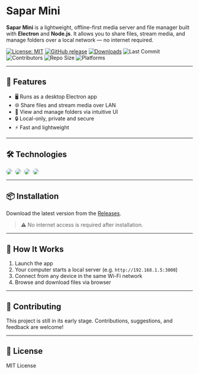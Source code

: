 # Sapar Mini

**Sapar Mini** is a lightweight, offline-first media server and file manager built with **Electron** and **Node.js**. It allows you to share files, stream media, and manage folders over a local network — no internet required.

[![License: MIT](https://img.shields.io/badge/License-MIT-yellow.svg)](LICENSE)
[![GitHub release](https://img.shields.io/github/v/release/DreamerView/sapar)](https://github.com/DreamerView/sapar/releases)
[![Downloads](https://img.shields.io/github/downloads/DreamerView/sapar/total)](https://github.com/DreamerView/sapar/releases)
![Last Commit](https://img.shields.io/github/last-commit/DreamerView/sapar)
![Contributors](https://img.shields.io/github/contributors/DreamerView/sapar)
![Repo Size](https://img.shields.io/github/repo-size/DreamerView/sapar)
![Platforms](https://img.shields.io/badge/platforms-Windows%20%7C%20macOS%20%7C%20Linux-blue)

---

## 🚀 Features

- 🖥️ Runs as a desktop Electron app
- 🌐 Share files and stream media over LAN
- 📁 View and manage folders via intuitive UI
- 🔒 Local-only, private and secure
- ⚡ Fast and lightweight

---

## 🛠 Technologies

<div style="display:flex; gap:8px; flex-wrap:wrap;">
  <a href="https://www.electronjs.org/" target="_blank">
    <img src="https://img.shields.io/badge/Electron-1E1E1E?logo=electron&logoColor=47848F&style=for-the-badge" style="border-radius:8px;">
  </a>
  <a href="https://expressjs.com/" target="_blank">
    <img src="https://img.shields.io/badge/Express.js-1E1E1E?logo=express&logoColor=white&style=for-the-badge" style="border-radius:8px;">
  </a>
  <a href="https://getbootstrap.com/" target="_blank">
    <img src="https://img.shields.io/badge/Bootstrap-1E1E1E?logo=bootstrap&logoColor=7952B3&style=for-the-badge" style="border-radius:8px;">
  </a>
  <a href="https://developer.mozilla.org/en-US/docs/Web/JavaScript" target="_blank">
    <img src="https://img.shields.io/badge/JavaScript_ES6%2B-1E1E1E?logo=javascript&logoColor=F7DF1E&style=for-the-badge" style="border-radius:8px;">
  </a>
</div>

---

## 📦 Installation

Download the latest version from the [Releases](https://github.com/DreamerView/sapar/releases).

> ⚠️ No internet access is required after installation.

---

## 📡 How It Works

1. Launch the app
2. Your computer starts a local server (e.g. `http://192.168.1.5:3000`)
3. Connect from any device in the same Wi-Fi network
4. Browse and download files via browser

---

## 🤝 Contributing

This project is still in its early stage. Contributions, suggestions, and feedback are welcome!

---

## 📃 License

MIT License

